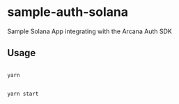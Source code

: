# sample-auth-solana
Sample Solana App integrating with the Arcana Auth SDK

## Usage

```sh

yarn

```

```sh

yarn start

```
